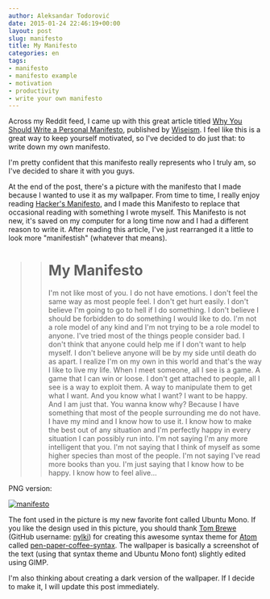 ```yaml
---
author: Aleksandar Todorović
date: 2015-01-24 22:46:19+00:00
layout: post
slug: manifesto
title: My Manifesto
categories: en
tags:
- manifesto
- manifesto example
- motivation
- productivity
- write your own manifesto
---
```


Across my Reddit feed, I came up with this great article titled [Why You Should Write a Personal Manifesto](http://www.wiseism.com/write-personal-manifesto/), published by [Wiseism](http://wiseism.com/). I feel like this is a great way to keep yourself motivated, so I've decided to do just that: to write down my own manifesto.

I'm pretty confident that this manifesto really represents who I truly am, so I've decided to share it with you guys.

At the end of the post, there's a picture with the manifesto that I made because I wanted to use it as my wallpaper. From time to time, I really enjoy reading [Hacker's Manifesto](http://phrack.org/issues/7/3.html), and I made this Manifesto to replace that occasional reading with something I wrote myself. This Manifesto is not new, it's saved on my computer for a long time now and I had a different reason to write it. After reading this article, I've just rearranged it a little to look more "manifestish" (whatever that means).


<blockquote>

>
> # My Manifesto
>
> I'm not like most of you.
> I do not have emotions. I don't feel the same way as most people feel. I don't get hurt easily. I don't believe I'm going to go to hell if I do something. I don't believe I should be forbidden to do something I would like to do.
> I'm not a role model of any kind and I'm not trying to be a role model to anyone. I've tried most of the things people consider bad. I don't think that anyone could help me if I don't want to help myself. I don't believe anyone will be by my side until death do as apart. I realize I'm on my own in this world and that's the way I like to live my life.
> When I meet someone, all I see is a game. A game that I can win or loose. I don't get attached to people, all I see is a way to exploit them. A way to manipulate them to get what I want. And you know what I want? I want to be happy. And I am just that.
> You wanna know why? Because I have something that most of the people surrounding me do not have. I have my mind and I know how to use it. I know how to make the best out of any situation and I'm perfectly happy in every situation I can possibly run into. I'm not saying I'm any more intelligent that you. I'm not saying that I think of myself as some higher species than most of the people. I'm not saying I've read more books than you. I'm just saying that I know how to be happy. I know how to feel alive...</blockquote>

PNG version:

[![manifesto](https://aleksandartodorovic.files.wordpress.com/2015/01/manifesto.png?w=300)](https://aleksandartodorovic.files.wordpress.com/2015/01/manifesto.png)

The font used in the picture is my new favorite font called Ubuntu Mono. If you like the design used in this picture, you should thank [Tom Brewe](tombr.de) (GitHub username: [nylki](https://github.com/nylki)) for creating this awesome syntax theme for [Atom](http://atom.io/) called [pen-paper-coffee-syntax](https://github.com/nylki/pen-paper-coffee-syntax). The wallpaper is basically a screenshot of the text (using that syntax theme and Ubuntu Mono font) slightly edited using GIMP.

I'm also thinking about creating a dark version of the wallpaper. If I decide to make it, I will update this post immediately.
